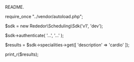 README.


require_once "../vendor/autoload.php";

$sdk = new Rededor\Scheduling\Sdk('v1', 'dev');

$sdk->authenticate(
	'...',
	'...'
);

$results = $sdk->specialities->get([
	'description' => 'cardio'
]);
	
print_r($results);